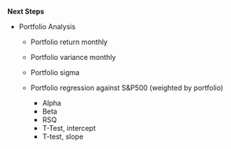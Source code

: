 **Next Steps**

 - Portfolio Analysis
    -	Portfolio return monthly
    -	Portfolio variance monthly
    -	Portfolio sigma
    -	Portfolio regression against S&P500
     (weighted by portfolio)
    
        -	Alpha
        -	Beta
        -	RSQ
        -	T-Test, intercept
        -	T-test, slope
